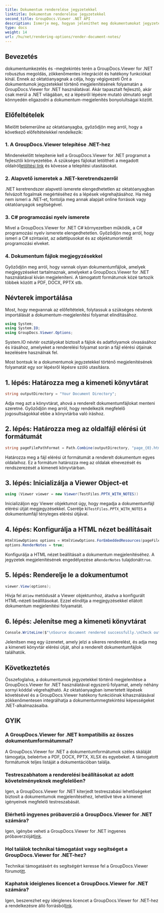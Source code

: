 ```yaml
---
title: Dokumentum renderelése jegyzetekkel
linktitle: Dokumentum renderelése jegyzetekkel
second_title: GroupDocs.Viewer .NET API
description: Ismerje meg, hogyan jeleníthet meg dokumentumokat jegyzetekkel a GroupDocs.Viewer for .NET segítségével. Lépésről lépésre bemutató útmutató a .NET-alkalmazásokba való zökkenőmentes integrációhoz.
type: docs
weight: 14
url: /hu/net/rendering-options/render-document-notes/
---
```

## Bevezetés
dokumentumkezelés és -megtekintés terén a GroupDocs.Viewer for .NET robusztus megoldás, zökkenőmentes integrációt és hatékony funkciókat kínál. Ennek az oktatóanyagnak a célja, hogy végigvezeti Önt a dokumentumok jegyzetekkel történő megjelenítésének folyamatán a GroupDocs.Viewer for .NET használatával. Akár tapasztalt fejlesztő, akár csak merül a .NET világában, ez a lépésről lépésre mutató útmutató segít könnyedén eligazodni a dokumentum-megjelenítés bonyolultságai között.
## Előfeltételek
Mielőtt belemerülne az oktatóanyagba, győződjön meg arról, hogy a következő előfeltételekkel rendelkezik:
### 1. A GroupDocs.Viewer telepítése .NET-hez
 Mindenekelőtt telepítenie kell a GroupDocs.Viewer for .NET programot a fejlesztői környezetébe. A szükséges fájlokat letöltheti a megadott oldalról[letöltési link](https://releases.groupdocs.com/viewer/net/) és kövesse a telepítési utasításokat.
### 2. Alapvető ismeretek a .NET-keretrendszerről
.NET keretrendszer alapvető ismerete elengedhetetlen az oktatóanyagban felvázolt fogalmak megértéséhez és a lépések végrehajtásához. Ha még nem ismeri a .NET-et, fontolja meg annak alapjait online források vagy oktatóanyagok segítségével.
### 3. C# programozási nyelv ismerete
Mivel a GroupDocs.Viewer for .NET C# környezetben működik, a C# programozási nyelv ismerete elengedhetetlen. Győződjön meg arról, hogy ismeri a C# szintaxist, az adattípusokat és az objektumorientált programozási elveket.
### 4. Dokumentum fájlok megjegyzésekkel
Győződjön meg arról, hogy vannak olyan dokumentumfájlok, amelyek megjegyzéseket tartalmaznak, amelyeket a GroupDocs.Viewer for .NET használatával kíván megjeleníteni. A támogatott formátumok közé tartozik többek között a PDF, DOCX, PPTX stb.

## Névterek importálása
Most, hogy megvannak az előfeltételek, folytassuk a szükséges névterek importálását a dokumentum-megjelenítési folyamat elindításához.

```csharp
using System;
using System.IO;
using GroupDocs.Viewer.Options;
```
System.IO névtér osztályokat biztosít a fájlok és adatfolyamok olvasásához és írásához, amelyeket a renderelési folyamat során a fájl elérési útjainak kezelésére használnak fel.

Most bontsuk le a dokumentumok jegyzetekkel történő megjelenítésének folyamatát egy sor lépésről lépésre szóló utasításra.
## 1. lépés: Határozza meg a kimeneti könyvtárat
```csharp
string outputDirectory = "Your Document Directory";
```
Adja meg azt a könyvtárat, ahová a renderelt dokumentumfájlokat menteni szeretné. Győződjön meg arról, hogy rendelkezik megfelelő jogosultságokkal ebbe a könyvtárba való íráshoz.
## 2. lépés: Határozza meg az oldalfájl elérési út formátumát
```csharp
string pageFilePathFormat = Path.Combine(outputDirectory, "page_{0}.html");
```
Határozza meg a fájl elérési út formátumát a renderelt dokumentum egyes oldalaihoz. Ez a formátum határozza meg az oldalak elnevezését és rendszerezését a kimeneti könyvtárban.
## 3. lépés: Inicializálja a Viewer Object-et
```csharp
using (Viewer viewer = new Viewer(TestFiles.PPTX_WITH_NOTES))
```
 Inicializáljon egy Viewer objektumot úgy, hogy megadja a dokumentumfájl elérési útját megjegyzésekkel. Cserélje ki`TestFiles.PPTX_WITH_NOTES` a dokumentumfájl tényleges elérési útjával.
## 4. lépés: Konfigurálja a HTML nézet beállításait
```csharp
HtmlViewOptions options = HtmlViewOptions.ForEmbeddedResources(pageFilePathFormat);
options.RenderNotes = true;
```
 Konfigurálja a HTML nézet beállításait a dokumentum megjelenítéséhez. A jegyzetek megjelenítésének engedélyezése a`RenderNotes` tulajdonát`true`.
## 5. lépés: Renderelje le a dokumentumot
```csharp
viewer.View(options);
```
 Hívja fel a`View` metódusát a Viewer objektumhoz, átadva a konfigurált HTML-nézeti beállításokat. Ezzel elindítja a megjegyzésekkel ellátott dokumentum megjelenítési folyamatát.
## 6. lépés: Jelenítse meg a kimeneti könyvtárat
```csharp
Console.WriteLine($"\nSource document rendered successfully.\nCheck output in {outputDirectory}.");
```
Jelenítsen meg egy üzenetet, amely jelzi a sikeres renderelést, és adja meg a kimeneti könyvtár elérési útját, ahol a renderelt dokumentumfájlok találhatók.

## Következtetés
Összefoglalva, a dokumentumok jegyzetekkel történő megjelenítése a GroupDocs.Viewer for .NET használatával egyszerű folyamat, amely néhány sornyi kóddal végrehajtható. Az oktatóanyagban ismertetett lépések követésével és a GroupDocs.Viewer hatékony funkcióinak kihasználásával zökkenőmentesen integrálhatja a dokumentummegtekintési képességeket .NET-alkalmazásaiba.
## GYIK
### A GroupDocs.Viewer for .NET kompatibilis az összes dokumentumformátummal?
A GroupDocs.Viewer for .NET a dokumentumformátumok széles skáláját támogatja, beleértve a PDF, DOCX, PPTX, XLSX és egyebeket. A támogatott formátumok teljes listáját a dokumentációban találja.
### Testreszabhatom a renderelési beállításokat az adott követelményeknek megfelelően?
Igen, a GroupDocs.Viewer for .NET kiterjedt testreszabási lehetőségeket biztosít a dokumentumok megjelenítéséhez, lehetővé téve a kimenet igényeinek megfelelő testreszabását.
### Elérhető ingyenes próbaverzió a GroupDocs.Viewer for .NET számára?
 Igen, igénybe veheti a GroupDocs.Viewer for .NET ingyenes próbaverzióját[link](https://releases.groupdocs.com/).
### Hol találok technikai támogatást vagy segítséget a GroupDocs.Viewer for .NET-hez?
 Technikai támogatásért és segítségért keresse fel a GroupDocs.Viewer fórumot[itt](https://forum.groupdocs.com/c/viewer/9).
### Kaphatok ideiglenes licencet a GroupDocs.Viewer for .NET számára?
 Igen, beszerezhet egy ideiglenes licencet a GroupDocs.Viewer for .NET-hez a rendelkezésre álló forrásból[link](https://purchase.groupdocs.com/temporary-license/).